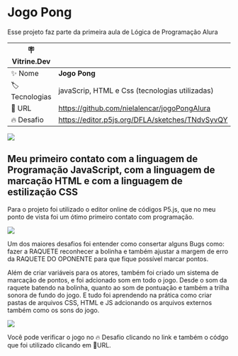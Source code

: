# Jogo Pong

Esse projeto faz parte da primeira aula de Lógica de Programação Alura

| :placard: Vitrine.Dev |     |
| -------------  | --- |
| :sparkles: Nome        | **Jogo Pong**
| :label: Tecnologias | javaScrip, HTML e Css (tecnologias utilizadas)
| :rocket: URL         | https://github.com/nielalencar/jogoPongAlura
| :fire: Desafio     | https://editor.p5js.org/DFLA/sketches/TNdvSyvQY


![](https://github.com/nielalencar/modelo-para-projetos-vitrine-dev/assets/129704411/d3a37277-ece7-4715-938b-6a4ba2759f66#vitrinedev)

## Meu primeiro contato com a linguagem de Programação JavaScript, com a linguagem de marcação HTML e com a linguagem de estilização CSS
Para o projeto foi utilizado o editor online de códigos P5.js, que no meu ponto de vista foi um ótimo primeiro contato com programação.

![](https://github.com/nielalencar/jogoPongAlura/assets/129704411/4a9339d7-c872-4a52-8566-b4c45f49cd4d)

Um dos maiores desafios foi entender como consertar alguns Bugs como: fazer a RAQUETE reconhecer a bolinha e também ajustar a margem de erro da RAQUETE DO OPONENTE para que fique possível marcar pontos.

Além de criar variáveis para os atores, também foi criado um sistema de marcação de pontos, e foi adcionado som em todo o jogo.
Desde o som da raquete batendo na bolinha, quanto ao som de pontuação e também a trilha sonora de fundo do jogo.
E tudo foi aprendendo na prática como criar pastas de arquivos CSS, HTML e JS adcionando os arquivos externos também como os sons do jogo.

![](https://github.com/nielalencar/jogoPongAlura/assets/129704411/aeb49d95-42a6-4260-8b91-83ef8f341100)

Você pode verificar o jogo no :fire: Desafio clicando no link e também o códgo que foi utilizado clicando em :rocket:URL.
